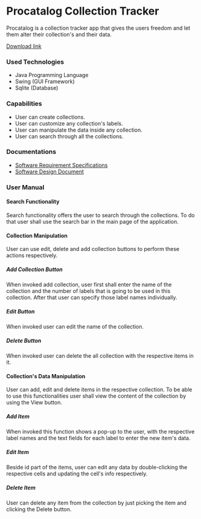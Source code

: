 # Procatalog Collection Tracker
  Procatalog is a collection tracker app that gives the users freedom and let them alter their collection's and their data. 
  
[Download link](https://github.com/sasalx/ProCatalog/releases)

### Used Technologies
- Java Programming Language
- Swing (GUI Framework)
- Sqlite (Database)

### Capabilities
- User can create collections.
- User can customize any collection's labels.
- User can manipulate the data inside any collection.
- User can search through all the collections.

### Documentations 
- [Software Requirement Specifications](https://docs.google.com/document/d/1JmQmXrwuWXIrRXrQmvxe2SglH2hMFhLvM1Ki8MFdkCY/edit?usp=sharing)
- [Software Design Document](https://docs.google.com/document/d/1TFqs-JqeoVhMl7qUGlNODrVK_PAmQF31osje3rRBKSw/edit?usp=sharing)

### User Manual
#### Search Functionality
Search functionality offers the user to search through the collections. To do that user shall use the search bar in the main page of the application. 

#### Collection Manipulation
User can use edit, delete and add collection buttons to perform these actions respectively.

##### Add Collection Button
When invoked add collection, user first shall enter the name of the collection and the number of labels that is going to be used in this collection. After that user can specify those label names individually.

##### Edit Button
When invoked user can edit the name of the collection.

##### Delete Button
When invoked user can delete the all collection with the respective items in it.

#### Collection's Data Manipulation
User can add, edit and delete items in the respective collection. To be able to use this functionalities user shall view the content of the collection by using the View button. 

##### Add Item
When invoked this function shows a pop-up to the user, with the respective label names and the text fields for each label to enter the new item's data.

##### Edit Item
Beside id part of the items, user can edit any data by double-clicking the respective cells and updating the cell's info respectively.

##### Delete Item
User can delete any item from the collection by just picking the item and clicking the Delete button.
